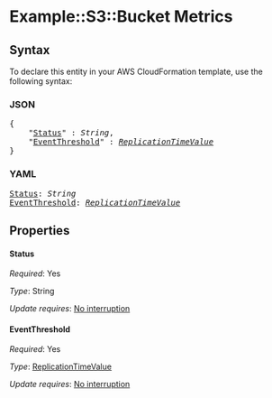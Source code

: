 # Example::S3::Bucket Metrics

## Syntax

To declare this entity in your AWS CloudFormation template, use the following syntax:

### JSON

<pre>
{
    "<a href="#status" title="Status">Status</a>" : <i>String</i>,
    "<a href="#eventthreshold" title="EventThreshold">EventThreshold</a>" : <i><a href="replicationtimevalue.md">ReplicationTimeValue</a></i>
}
</pre>

### YAML

<pre>
<a href="#status" title="Status">Status</a>: <i>String</i>
<a href="#eventthreshold" title="EventThreshold">EventThreshold</a>: <i><a href="replicationtimevalue.md">ReplicationTimeValue</a></i>
</pre>

## Properties

#### Status

_Required_: Yes

_Type_: String

_Update requires_: [No interruption](https://docs.aws.amazon.com/AWSCloudFormation/latest/UserGuide/using-cfn-updating-stacks-update-behaviors.html#update-no-interrupt)

#### EventThreshold

_Required_: Yes

_Type_: <a href="replicationtimevalue.md">ReplicationTimeValue</a>

_Update requires_: [No interruption](https://docs.aws.amazon.com/AWSCloudFormation/latest/UserGuide/using-cfn-updating-stacks-update-behaviors.html#update-no-interrupt)


